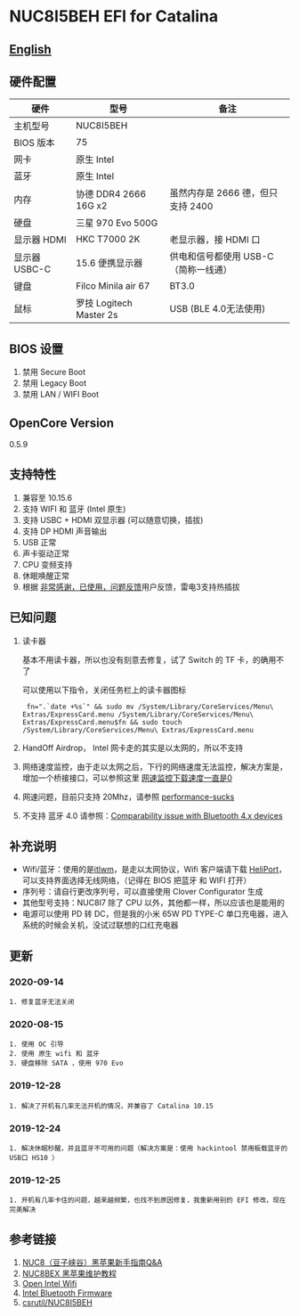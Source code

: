 # NUC8I5BEH EFI for Catalina

## [English](./README_EN.md)

## 硬件配置

| 硬件          | 型号                    | 备注                                 |
| ------------- | ----------------------- | ------------------------------------ |
| 主机型号      | NUC8I5BEH               |                                      |
| BIOS 版本     | 75                      |                                      |
| 网卡          | 原生 Intel              |                                      |
| 蓝牙          | 原生 Intel              |                                      |
| 内存          | 协德 DDR4 2666 16G x2   | 虽然内存是 2666 德，但只支持 2400    |
| 硬盘          | 三星 970 Evo 500G       |                                      |
| 显示器 HDMI   | HKC T7000 2K            | 老显示器，接 HDMI 口                 |
| 显示器 USBC-C | 15.6 便携显示器         | 供电和信号都使用 USB-C（简称一线通） |
| 键盘          | Filco Minila air 67     | BT3.0                                |
| 鼠标          | 罗技 Logitech Master 2s | USB (BLE 4.0无法使用)                |

## BIOS 设置

1. 禁用 Secure Boot  
2. 禁用 Legacy Boot  
3. 禁用 LAN / WIFI Boot  

## OpenCore Version

0.5.9

## 支持特性

1. 兼容至 10.15.6
2. 支持 WIFI 和 蓝牙 (Intel 原生)
3. 支持 USBC + HDMI 双显示器 (可以随意切换，插拔)
4. 支持 DP HDMI 声音输出
5. USB 正常
6. 声卡驱动正常
7. CPU 变频支持
8. 休眠唤醒正常
9. 根据 [非常感谢，已使用，问题反馈](https://github.com/altjz/NUC8I5BEH-EFI/issues/3)用户反馈，雷电3支持热插拔

## 已知问题

1. 读卡器

   基本不用读卡器，所以也没有刻意去修复，试了 Switch 的 TF 卡，的确用不了

   可以使用以下指令，关闭任务栏上的读卡器图标

   ```shell
    fn=".`date +%s`" && sudo mv /System/Library/CoreServices/Menu\ Extras/ExpressCard.menu /System/Library/CoreServices/Menu\ Extras/ExpressCard.menu$fn && sudo touch /System/Library/CoreServices/Menu\ Extras/ExpressCard.menu
    ```

2. HandOff Airdrop， Intel 网卡走的其实是以太网的，所以不支持

3. 网络速度监控，由于走以太网之后，下行的网络速度无法监控，解决方案是，增加一个桥接接口，可以参照这里 [网速监控下载速度一直是0](https://github.com/OpenIntelWireless/itlwm/issues/172)

4. 网速问题，目前只支持 20Mhz，请参照 [performance-sucks](https://openintelwireless.github.io/itlwm/FAQ.html#performance-sucks)

5. 不支持 蓝牙 4.0 请参照：[Comparability issue with Bluetooth 4.x devices](https://github.com/OpenIntelWireless/IntelBluetoothFirmware/issues/51#issuecomment-589949327)

## 补充说明

- Wifi/蓝牙：使用的是[itlwm](https://github.com/OpenIntelWireless/itlwm)，是走以太网协议，Wifi 客户端请下载 [HeliPort](https://github.com/OpenIntelWireless/HeliPort)，可以支持界面选择无线网络，（记得在 BIOS 把蓝牙 和 WIFI 打开）
- 序列号：请自行更改序列号，可以直接使用 Clover Configurator 生成
- 其他型号支持：NUC8I7 除了 CPU 以外，其他都一样，所以应该也是能用的
- 电源可以使用 PD 转 DC，但是我的小米 65W PD TYPE-C 单口充电器，进入系统的时候会关机，没试过联想的口红充电器

## 更新

### 2020-09-14

    1. 修复蓝牙无法关闭

### 2020-08-15

    1. 使用 OC 引导
    2. 使用 原生 wifi 和 蓝牙
    3. 硬盘移除 SATA ，使用 970 Evo

### 2019-12-28

    1. 解决了开机有几率无法开机的情况，并兼容了 Catalina 10.15

### 2019-12-24

    1. 解决休眠秒醒，并且蓝牙不可用的问题（解决方案是：使用 hackintool 禁用板载蓝牙的USB口 HS10 ）

### 2019-12-25

    1. 开机有几率卡住的问题，越来越频繁，也找不到原因修复，我重新用别的 EFI 修改，现在完美解决

## 参考链接

1. [NUC8（豆子峡谷）黑苹果新手指南Q&A](https://www.jianshu.com/p/b298da6afef3)
2. [NUC8BEX 黑苹果维护教程](https://www.jianshu.com/p/2b8516276147)
3. [Open Intel Wifi](https://github.com/OpenIntelWireless/itlwm)
4. [Intel Bluetooth Firmware](https://github.com/OpenIntelWireless/IntelBluetoothFirmware)
5. [csrutil/NUC8I5BEH](https://github.com/csrutil/NUC8I5BEH)
